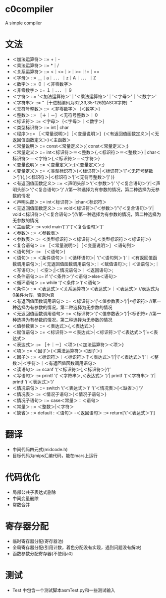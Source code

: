 # c0compiler
A simple compiler

# 文法
- ＜加法运算符＞ ::= +｜-
- ＜乘法运算符＞  ::= *｜/
- ＜关系运算符＞  ::=  <｜<=｜>｜>=｜!=｜==
- ＜字母＞   ::= ＿｜a｜．．．｜z｜A｜．．．｜Z
- ＜数字＞   ::= ０｜＜非零数字＞
- ＜非零数字＞  ::= １｜．．．｜９
- ＜字符＞    ::=  '＜加法运算符＞'｜'＜乘法运算符＞'｜'＜字母＞'｜'＜数字＞'
- ＜字符串＞   ::=  "｛十进制编码为32,33,35-126的ASCII字符｝"
- ＜无符号整数＞  ::= ＜非零数字＞｛＜数字＞｝
- ＜整数＞        ::= ［＋｜－］＜无符号整数＞｜０
- ＜标识符＞    ::=  ＜字母＞｛＜字母＞｜＜数字＞｝
- ＜类型标识符＞      ::=  int | char
- ＜程序＞::= ［＜常量说明＞］［＜变量说明＞］{＜有返回值函数定义＞|＜无返回值函数定义＞}＜主函数＞
- ＜常量说明＞ ::=  const＜常量定义＞;{ const＜常量定义＞;}
- ＜常量定义＞ ::=   int＜标识符＞＝＜整数＞{,＜标识符＞＝＜整数＞} | char＜标识符＞＝＜字符＞{,＜标识符＞＝＜字符＞}
- ＜变量说明＞ ::= ＜变量定义＞;{＜变量定义＞;}
- ＜变量定义＞ ::= ＜类型标识符＞(＜标识符＞|＜标识符＞‘[’＜无符号整数＞‘]’){,(＜标识符＞|＜标识符＞‘[’＜无符号整数＞‘]’ )}
- ＜有返回值函数定义＞  ::=  ＜声明头部＞‘(’＜参数＞‘)’ ‘{’＜复合语句＞‘}’|＜声明头部＞‘{’＜复合语句＞‘}’  //第一种选择为有参数的情况，第二种选择为无参数的情况
- ＜声明头部＞   ::=  int＜标识符＞ |char＜标识符＞
- ＜无返回值函数定义＞  ::= void＜标识符＞(’＜参数＞‘)’‘{’＜复合语句＞‘}’| void＜标识符＞{’＜复合语句＞‘}’//第一种选择为有参数的情况，第二种选择为无参数的情况
- ＜主函数＞    ::= void main‘(’‘)’‘{’＜复合语句＞‘}’
- ＜参数＞    ::= ＜参数表＞
- ＜参数表＞    ::=  ＜类型标识符＞＜标识符＞{,＜类型标识符＞＜标识符＞}
- ＜复合语句＞   ::=  ［＜常量说明＞］［＜变量说明＞］＜语句列＞
- ＜语句列＞   ::= ｛＜语句＞｝
- ＜语句＞    ::= ＜条件语句＞｜＜循环语句＞| ‘{’＜语句列＞‘}’｜＜有返回值函数调用语句＞; |＜无返回值函数调用语句＞;｜＜赋值语句＞;｜＜读语句＞;｜＜写语句＞;｜＜空＞;|＜情况语句＞｜＜返回语句＞;
- ＜条件语句＞::= if ‘(’＜条件＞‘)’＜语句＞else＜语句＞
- ＜循环语句＞   ::=  while ‘(’＜条件＞‘)’＜语句＞
- ＜条件＞    ::=  ＜表达式＞＜关系运算符＞＜表达式＞｜＜表达式＞ //表达式为0条件为假，否则为真
- ＜有返回值函数调用语句＞ ::= ＜标识符＞‘(’＜值参数表＞‘)’|<标识符> //第一种选择为有参数的情况，第二种选择为无参数的情况
- ＜无返回值函数调用语句＞ ::= ＜标识符＞‘(’＜值参数表＞‘)’|<标识符> //第一种选择为有参数的情况，第二种选择为无参数的情况
- ＜值参数表＞   ::= ＜表达式＞{,＜表达式＞}
- ＜赋值语句＞   ::=  ＜标识符＞＝＜表达式＞|＜标识符＞‘[’＜表达式＞‘]’=＜表达式＞
- ＜表达式＞    ::= ［＋｜－］＜项＞{＜加法运算符＞＜项＞}
- ＜项＞     ::= ＜因子＞{＜乘法运算符＞＜因子＞}
- ＜因子＞    ::= ＜标识符＞｜＜标识符＞‘[’＜表达式＞‘]’|‘(’＜表达式＞‘)’｜＜整数＞|＜字符＞｜＜有返回值函数调用语句＞  
- ＜读语句＞    ::=  scanf ‘(’＜标识符＞{,＜标识符＞}‘)’
- ＜写语句＞    ::= printf ‘(’ ＜字符串＞,＜表达式＞ ‘)’| printf ‘(’＜字符串＞ ‘)’| printf ‘(’＜表达式＞‘)’
- ＜情况语句＞  ::=  switch ‘(’＜表达式＞‘)’ ‘{’＜情况表＞[＜缺省＞] ‘}’
- ＜情况表＞   ::=  ＜情况子语句＞{＜情况子语句＞}
- ＜情况子语句＞  ::=  case＜常量＞：＜语句＞
- ＜常量＞   ::=  ＜整数＞|＜字符＞
- ＜缺省＞   ::=  default : ＜语句＞
-＜返回语句＞   ::=  return[‘(’＜表达式＞‘)’]

# 翻译
- 中间代码四元式(midcode.h)
- 目标代码为mips汇编代码，能在mars上运行

# 代码优化
- 局部公共子表达式删除
- 中间变量删除
- 常数合并

# 寄存器分配
- 临时寄存器分配(寄存器池)
- 全局寄存器分配(引用计数，着色分配没有实现，遇到问题没有解决)
- 函数参数分配寄存器(不使用a0)

# 测试
- Test 中包含一个测试脚本asmTest.py和一些测试输入
